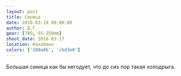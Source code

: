 ```yaml
---
layout: post
title: Синица
date: 2018-03-18 00:00:00
author: Д.Г.
gear: [70D, 55-250mm]
shoot_date: 2018-03-17
location: Нахабино
colors: ['100a06', 'cbd3e0']
---
```

Большая синица как бы негодует, что до сих пор такая холодрыга.
